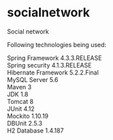 # socialnetwork
Social network<br />


Following technologies being used:<br />

Spring Framework 4.3.3.RELEASE<br />
Spring security 4.1.3.RELEASE<br />
Hibernate Framework 5.2.2.Final<br />
MySQL Server 5.6<br />
Maven 3<br />
JDK 1.8<br />
Tomcat 8<br />
JUnit 4.12<br />
Mockito 1.10.19<br />
DBUnit 2.5.3<br />
H2 Database 1.4.187
